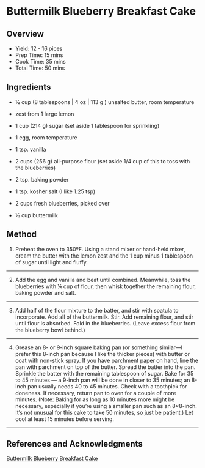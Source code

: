 # Buttermilk Blueberry Breakfast Cake

## Overview

- Yield: 12 - 16 pices
- Prep Time: 15 mins
- Cook Time: 35 mins
- Total Time: 50 mins

## Ingredients

- ½ cup (8 tablespoons | 4 oz | 113 g ) unsalted butter, room temperature

- zest from 1 large lemon

- 1 cup (214 g)  sugar (set aside 1 tablespoon for sprinkling)

- 1 egg, room temperature

- 1 tsp. vanilla

- 2 cups (256 g) all-purpose flour (set aside 1/4 cup of this to toss with the blueberries)

- 2 tsp. baking powder

- 1 tsp. kosher salt (I like 1.25 tsp)

- 2 cups fresh blueberries, picked over

- ½ cup buttermilk

## Method

1. Preheat the oven to 350ºF. Using a stand mixer or hand-held mixer, cream the butter with the lemon zest and the 1 cup minus 1 tablespoon of sugar until light and fluffy.
---
2. Add the egg and vanilla and beat until combined. Meanwhile, toss the blueberries with ¼ cup of flour, then whisk together the remaining flour, baking powder and salt.
---
3. Add half of the flour mixture to the batter, and stir with spatula to incorporate. Add all of the buttermilk. Stir. Add remaining flour, and stir until flour is absorbed. Fold in the blueberries. (Leave excess flour from the blueberry bowl behind.)
---
4. Grease an 8- or 9-inch square baking pan (or something similar—I prefer this 8-inch pan because I like the thicker pieces) with butter or coat with non-stick spray. If you have parchment paper on hand, line the pan with parchment on top of the butter. Spread the batter into the pan. Sprinkle the batter with the remaining tablespoon of sugar. Bake for 35 to 45 minutes — a 9-inch pan will be done in closer to 35 minutes; an 8-inch pan usually needs 40 to 45 minutes. Check with a toothpick for doneness. If necessary, return pan to oven for a couple of more minutes. (Note: Baking for as long as 10 minutes more might be necessary, especially if you’re using a smaller pan such as an 8×8-inch. It’s not unusual for this cake to take 50 minutes, so just be patient.) Let cool at least 15 minutes before serving.
---

## References and Acknowledgments

[Buttermilk Blueberry Breakfast Cake](http://www.alexandracooks.com/2011/06/29/buttermilk-blueberry-breakfast-cake/)
